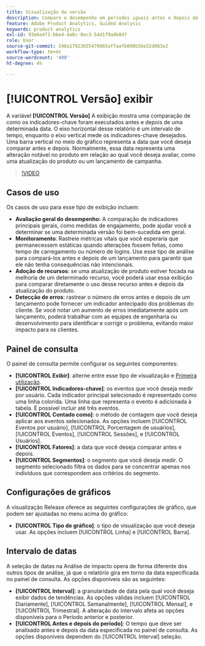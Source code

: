 ```yaml
---
title: Visualização da versão
description: Compare o desempenho em períodos iguais antes e depois do lançamento.
feature: Adobe Product Analytics, Guided Analysis
keywords: product analytics
exl-id: 93e6e4f1-bbe4-4a6c-8ec3-54d1f9a8b847
role: User
source-git-commit: 240a17923b55479865affaafb098b56e32d083a3
workflow-type: tm+mt
source-wordcount: '499'
ht-degree: 4%

---
```


# [!UICONTROL Versão] exibir

A variável **[!UICONTROL Versão]** A exibição mostra uma comparação de como os indicadores-chave foram executados antes e depois de uma determinada data. O eixo horizontal desse relatório é um intervalo de tempo, enquanto o eixo vertical mede os indicadores-chave desejados. Uma barra vertical no meio do gráfico representa a data que você deseja comparar antes e depois. Normalmente, essa data representa uma alteração notável no produto em relação ao qual você deseja avaliar, como uma atualização do produto ou um lançamento de campanha.

>[!VIDEO](https://video.tv.adobe.com/v/3421665/?learn=on)

## Casos de uso

Os casos de uso para esse tipo de exibição incluem:

* **Avaliação geral do desempenho:** A comparação de indicadores principais gerais, como medidas de engajamento, pode ajudar você a determinar se uma determinada versão foi bem-sucedida em geral.
* **Monitoramento**: Rastreie métricas vitais que você esperaria que permanecessem estáticas quando alterações fossem feitas, como tempo de carregamento ou número de logins. Use esse tipo de análise para compará-los antes e depois de um lançamento para garantir que ele não tenha consequências não intencionais.
* **Adoção de recursos**: se uma atualização de produto estiver focada na melhoria de um determinado recurso, você poderá usar essa exibição para comparar diretamente o uso desse recurso antes e depois da atualização do produto.
* **Detecção de erros**: rastrear o número de erros antes e depois de um lançamento pode fornecer um indicador antecipado dos problemas do cliente. Se você notar um aumento de erros imediatamente após um lançamento, poderá trabalhar com as equipes de engenharia ou desenvolvimento para identificar e corrigir o problema, evitando maior impacto para os clientes.

## Painel de consulta

O painel de consulta permite configurar os seguintes componentes:

* **[!UICONTROL Exibir]**: alterne entre esse tipo de visualização e [Primeira utilização](first-use.md).
* **[!UICONTROL Indicadores-chave]**: os eventos que você deseja medir por usuário. Cada indicador principal selecionado é representado como uma linha colorida. Uma linha que representa o evento é adicionada à tabela. É possível incluir até três eventos.
* **[!UICONTROL Contado como]**: o método de contagem que você deseja aplicar aos eventos selecionados. As opções incluem [!UICONTROL Eventos por usuário], [!UICONTROL Porcentagem de usuários], [!UICONTROL Eventos], [!UICONTROL Sessões], e [!UICONTROL Usuários].
* **[!UICONTROL Fatores]**: a data que você deseja comparar antes e depois.
* **[!UICONTROL Segmentos]**: o segmento que você deseja medir. O segmento selecionado filtra os dados para se concentrar apenas nos indivíduos que correspondem aos critérios do segmento.

## Configurações de gráficos

A visualização Release oferece as seguintes configurações de gráfico, que podem ser ajustadas no menu acima do gráfico:

* **[!UICONTROL Tipo de gráfico]**: o tipo de visualização que você deseja usar. As opções incluem [!UICONTROL Linha] e [!UICONTROL Barra].

## Intervalo de datas

A seleção de datas na Análise de impacto opera de forma diferente dos outros tipos de análise, já que o relatório gira em torno da data especificada no painel de consulta. As opções disponíveis são as seguintes:

* **[!UICONTROL Interval]**: a granularidade de data pela qual você deseja exibir dados de tendências. As opções válidas incluem [!UICONTROL Diariamente], [!UICONTROL Semanalmente], [!UICONTROL Mensal], e [!UICONTROL Trimestral]. A alteração do intervalo afeta as opções disponíveis para o Período anterior e posterior.
* **[!UICONTROL Antes e depois do período]**: O tempo que deve ser analisado antes e depois da data especificada no painel de consulta. As opções disponíveis dependem do [!UICONTROL Interval] seleção.
